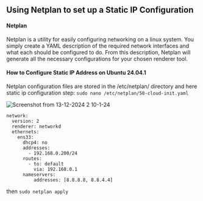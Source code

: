 ## Using Netplan to set up a Static IP Configuration
#### Netplan
 Netplan is a utility for easily configuring networking on a linux system. You simply create a YAML description of the required network interfaces and what each should be configured to do. From this description, Netplan will generate all the necessary configurations for your chosen renderer tool.
#### How to Configure Static IP Address on Ubuntu 24.04.1
Netplan configuration files are stored in the /etc/netplan/ directory and here static ip configuration step:
`sudo nano /etc/netplan/50-cloud-init.yaml`

![Screenshot from 13-12-2024 2 10-1-24](https://i.ibb.co.com/ZWBTZJc/command-for-into-netplan.png)
```shell
network:
  version: 2
  renderer: networkd
  ethernets:
    ens33:
      dhcp4: no
      addresses:
        - 192.168.0.200/24
      routes:
        - to: default
          via: 192.168.0.1
      nameservers:
          addresses: [8.8.8.8, 8.8.4.4]
```

then `sudo netplan apply`
